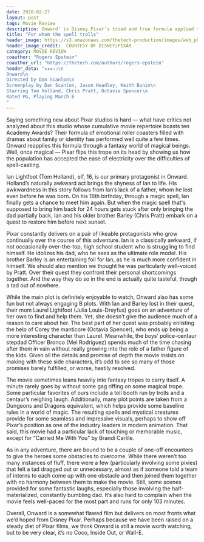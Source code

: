 ```yaml
---
date: 2020-02-27
layout: post
tags: Movie Review
description: Onward’ is Disney Pixar’s tried and true formula applied to a magical world
title: "For whom the spell trolls"
header_image: https://s3.amazonaws.com/thetech-production/images/web_photos/web/9346_ONWARD-ONLINE-USE-t189_322s_pub.pub16.716_-_Liane_Xu.jpg?1582674265
header_image_credit:  COURTESY OF DISNEY/PIXAR 
category: MOVIE REVIEW
coauthor: "Rogers Epstein"
coauthor_url: "https://thetech.com/authors/rogers-epstein"
header_data: "★★★✩✩\n
Onward\n
Directed by Dan Scanlon\n
Screenplay by Dan Scanlon, Jason Headley, Keith Bunin\n
Starring Tom Holland, Chris Pratt, Octavia Spencer\n
Rated PG, Playing March 6
"
---
```


Saying something new about Pixar studios is hard — what have critics not analyzed about this studio whose cumulative movie repertoire boasts ten Academy Awards? <!--break-->Their formula of emotional roller coasters filled with dramas about family or identity has performed well quite a few times. Onward reapplies this formula through a fantasy world of magical beings. Well, once magical — Pixar flips this trope on its head by showing us how the population has accepted the ease of electricity over the difficulties of spell-casting.

Ian Lightfoot (Tom Holland), elf, 16, is our primary protagonist in Onward. Holland’s naturally awkward act brings the shyness of Ian to life. His awkwardness in this story follows from Ian’s lack of a father, whom he lost even before he was born. On his 16th birthday, through a magic spell, Ian finally gets a chance to meet him again. But when the magic spell that's supposed to bring him back for 24 hours gets stuck after only bringing the dad partially back, Ian and his older brother Barley (Chris Pratt) embark on a quest to restore him before next sunset.

Pixar constantly delivers on a pair of likeable protagonists who grow continually over the course of this adventure. Ian is a classically awkward, if not occasionally over-the-top, high school student who is struggling to find himself. He idolizes his dad, who he sees as the ultimate role model. His brother Barley is an entertaining foil for Ian, as he is much more confident in himself. We should also mention we thought he was particularly well-voiced by Pratt. Over their quest they confront their personal shortcomings together. And the way they do so in the end is actually quite tasteful, though a tad out of nowhere.

While the main plot is definitely enjoyable to watch, Onward also has some fun but not always engaging B plots. With Ian and Barley lost in their quest, their mom Laurel Lightfoot (Julia Louis-Dreyfus) goes on an adventure of her own to find and help them. Yet, she doesn’t give the audience much of a reason to care about her. The best part of her quest was probably enlisting the help of Corey the manticore (Octavia Spencer), who ends up being a more interesting character than Laurel. Meanwhile, the boys’ police-centaur stepdad Officer Bronco (Mel Rodriguez) spends much of the time chasing after them in vain without really growing into the role of a father figure of the kids. Given all the details and promise of depth the movie insists on making with these side characters, it’s odd to see so many of those promises barely fulfilled, or worse, hastily resolved.

The movie sometimes leans heavily into fantasy tropes to carry itself. A minute rarely goes by without some gag riffing on some magical trope. Some particular favorites of ours include a toll booth run by trolls and a centaur’s neighing laugh. Additionally, many plot points are taken from a Dungeons and Dragons equivalent, which helps provide some baseline rules in a world of magic. The resulting spells and mystical creatures provide for some seamless and impressive visuals, perhaps to show off Pixar’s position as one of the industry leaders in modern animation. That said, this movie had a particular lack of touching or memorable music, except for “Carried Me With You” by Brandi Carlile.

As in any adventure, there are bound to be a couple of one-off encounters to give the heroes some obstacles to overcome. While there weren’t too many instances of fluff, there were a few (particularly involving some pixies) that felt a tad dragged out or unnecessary, almost as if someone told a team of interns to each come up with one obstacle and then joined them together with no harmony between them to make the movie. Still, some scenes provided for some fantastic laughs, especially those involving the half-materialized, constantly bumbling dad. It’s also hard to complain when the movie feels well-paced for the most part and runs for only 103 minutes.

Overall, Onward is a somewhat flawed film but delivers on most fronts what we’d hoped from Disney Pixar. Perhaps because we have been raised on a steady diet of Pixar films, we think Onward is still a movie worth watching, but to be very clear, it’s no Coco, Inside Out, or Wall-E.